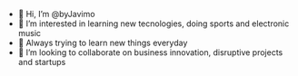 - 👋 Hi, I’m @byJavimo
- 👀 I’m interested in learning new tecnologies, doing sports and electronic music
- 🌱 Always trying to learn new things everyday
- 💞️ I’m looking to collaborate on business innovation, disruptive projects and startups

<!---
byJavimo/byJavimo is a ✨ special ✨ repository because its `README.md` (this file) appears on your GitHub profile.
You can click the Preview link to take a look at your changes.
--->
